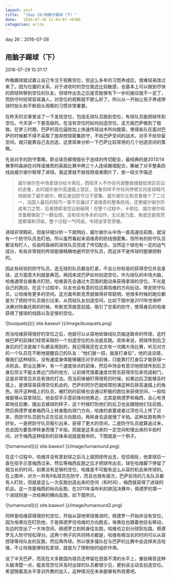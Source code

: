 ```yaml
---
layout: post
title:  "(Day 26)用脑子踢球（下）"
date:   2016-07-26 11:44:07 +0300
categories: write
---
```


day 26：2016-07-26

用脑子踢球（下）
-

2016-07-29 15:31:17

昨晚踢球就试着让自己专注于观察空位，但这么多年的习惯养成后，很难轻易改过来了。因为位置的关系，对于进攻时的空位我还比较敏感，也基本上可以做到尽快的把球转移到空位的队友，但球传出去之后是否能够有下一步的接应就不一定了，而防守时经常容易漏人，对空位的观察就不那么好了。所以从一开始让孩子养成带球时抬头和不断扭头观察的习惯非常重要。

在昨天的文章里谈了一下发现空位，包括无球队员跑到空位，有球队员能把球传到空位。今天讲一下更高级的，在没有空位时如何创造空位，这方面巴萨做到了极致。在梦三时期，巴萨的高位逼抢加上快速传球战术所向披靡，使得各队在面对巴萨的时候都不得不采取了放弃控球密集防守，不给巴萨空间的战术。对手不给你留空间，就只能靠自己去创造，这里简单分析一下巴萨比较常用的几个创造空间的策略。

先说对手的防守策略，职业球员都很擅长于连续的传切配合，最经典的是2013/14赛季阿森纳在对阵诺维奇的英超比赛中两三个人连续踢墙配合，撕破了对手整条防线由威尔谢尔取得了进球。我这里就不放视频或者图片了，放一段文字描述

>威尔谢尔在中场拿球分给卡索拉，西班牙人不作任何调整直接敲给禁区前沿的吉鲁，此时威尔谢尔高速插上禁区，吉鲁同样不作任何停顿又将皮球精巧地挑给了威尔谢尔，眼见身边防守过于密集，威尔谢尔又和吉鲁做个了二过一，法国人最后的轻巧一垫不仅骗过了诺维奇的整条防线，还使威尔谢尔形成单刀之势，后者随即凌空近射破网！在整个过程中，卡索拉、威尔谢尔和吉鲁都做到了一脚出球，没有任何多余的动作，无论是力度、角度还是观赏度都堪称顶级，整个过程一气呵成，令球迷享受至极。

进球非常精彩，但是仔细分析一下就明白，威尔谢尔从中场一直高速往前跑，就没有一个防守队员去盯他。所以虽然看起来诺维奇的防线很密集，但所有的防守队员都没有盯人，任由阿森纳的进攻队员完成了传切配合。当然这个球也有一定的运气成分，有些非常规的传球能够精确地避开防守队员，而这并不是传球时能够控制的。

因此有经验的防守队员，连无球的队员都会盯紧，不会让你轻易的获得空位并且拿球，这方面意大利就是典范。再回来说巴萨如何创造空位，作为球队的中场大脑，哈维通常会被重点盯防，哈维首先会通过大范围的跑动来获得拿球的空位，不光是自己的跑动，在这个过程中，队友也会有意的往远离哈维的方向扯动，带走防守队员，让哈维有更多的空间。这方面布斯克茨就做得非常聪明，他很多时候的跑位都是为了把防守队员吸引过来，从而给队友创造空间，比如下图中是2011年世俱杯决赛对阵桑托斯的时候，布斯克茨故意前插，吸引了甘索的防守，使得身后的哈维获得了接球的线路以及足够的空位。

![busquets]({{ site.baseurl }}/image/busquets.png)

而当哈维获得很好的空位之后，他就可以从容地给锋线队员输送致命的传球，这时候巴萨的前锋们经常采取的一个创造空位的办法是反跑。具体来说，把球传到后卫身后的打法是每个队都会用到的，我记得我还在北京有一次踢大场比赛，听见对方的一个队员在不断地提醒自己的队友：“他们就一招，就是打身后”，他的话没错，像我们这种球队，没有速度身体能够碾压对手的前锋，只能靠打打身后才能获得一点机会。职业比赛中，有一个速度快点的前锋，然后中场会有意识地把球传到后卫身后但又不能太靠近门将的地方，让前锋凭借着速度优势去获得空位来完成射门，这是非常常见并且有效的打法。而当前锋被盯得很死的时候，如果边后卫能够及时插上，是很容易获得空位机会的，巴萨的阿尔巴就经常扮演这种后排高速插上的角色。除开这种插上的队员，被盯防的前锋也会通过积极的跑位来获得空间，一般哈维能够从容拿球后，他会招手示意前锋向他靠近，尤其是佩德罗和梅西，会心有灵犀地往后撤，摆出去接球的样子，这个时候盯防他们的后卫也会跟随他们往前跑，然后佩德罗或者梅西马上转身跑向球门方向，哈维的直塞或者过顶也马上传了过来，而防守队员因为正在往反方向跑动，再转身去追就慢了半拍。这种反跑有两个好处，一是把防守队员吸引出来，获得了更大的空间，二是防守队员就算追过来，也会因为要急停转身而慢了半拍，而就是这多出来的一定空间和慢出来的半拍时间，对于梅西这种级别的前锋来说就是致命的，下图就是一个例子。

![turnaround]({{ site.baseurl }}/image/turnaround.png)

在这个过程中，哈维并没有拿到球之后马上就把球传出去，恰恰相反，他拿球后一直在招手示意梅西过来，然后等梅西反跑之后才把球传出去，球在哈维脚下停留了相当长的时间，如果没有足够的空位，哈维是不可能有这么从容的机会来传球的。在上图中，对方一共有9名球员在防守，而且也很有层次，巴萨前场的几名队员都有人盯防，但就是这么一次反跑创造出来的空间（和时间），梅西就获得了进球的机会。这一次是梅西的纵向反跑，在2011年温布利的欧冠决赛中，佩德罗的第一个进球则是一次经典的横向反跑，如下图所示。

![turnaround]({{ site.baseurl }}/image/turnaround2.png)

同样是哈维获得很好的空位，开始从容地带球推进时，佩德罗一开始并没有空位，因为埃弗拉在盯防他，于是佩德罗往哈维的方向跑去，埃弗拉也跟着他往右移动，左边的空出了一大块空间，佩德罗立刻转身往左跑，哈维也立刻分球到左路，佩德罗无人防守轻松得分。这两个例子的共同特点都是，哈维有相当长的时间可以从容控球等待队友的反跑，然后再传球。所以很多强队在与巴萨的比赛中会选择夹击哈维，不让哈维能够轻松拿球，就是为了限制他的组织作用。

说了半天巴萨，而现在大多数国内球员还停留在思路不清的水平上，像张稀哲这种头脑清楚一点，能发现空位并及时出球的队员都很少见，更别说主动去创造空位。希望随着高水平青训外教的加入，这种情况在未来能够有所改善吧。

<!--end-->
